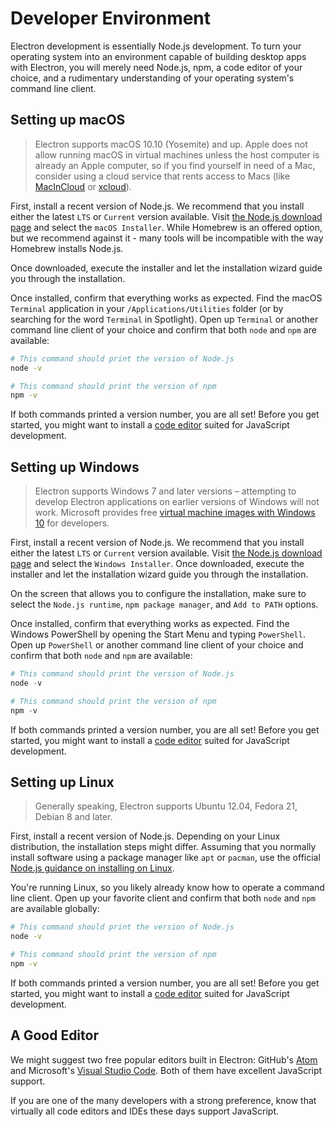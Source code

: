 # Developer Environment

Electron development is essentially Node.js development. To turn your operating
system into an environment capable of building desktop apps with Electron,
you will merely need Node.js, npm, a code editor of your choice, and a
rudimentary understanding of your operating system's command line client.

## Setting up macOS

> Electron supports macOS 10.10 (Yosemite) and up. Apple
does not allow running macOS in virtual machines unless the host computer is
already an Apple computer, so if you find yourself in need of a Mac, consider
using a cloud service that rents access to Macs (like [MacInCloud][macincloud]
or [xcloud](https://xcloud.me)).

First, install a recent version of Node.js. We recommend that you install
either the latest `LTS` or `Current` version available. Visit
[the Node.js download page][node-download] and select the `macOS Installer`.
While Homebrew is an offered option, but we recommend against it - many tools
will be incompatible with the way Homebrew installs Node.js.

Once downloaded, execute the installer and let the installation wizard guide
you through the installation.

Once installed, confirm that everything works as expected. Find the macOS
`Terminal` application in your `/Applications/Utilities` folder (or by
searching for the word `Terminal` in Spotlight). Open up `Terminal`
or another command line client of your choice and confirm that both `node`
and `npm` are available:

```sh
# This command should print the version of Node.js
node -v

# This command should print the version of npm
npm -v
```

If both commands printed a version number, you are all set! Before you get
started, you might want to install a [code editor](#a-good-editor) suited
for JavaScript development.

## Setting up Windows

> Electron supports Windows 7 and later versions – attempting to develop Electron
applications on earlier versions of Windows will not work. Microsoft provides
free [virtual machine images with Windows 10][windows-vm] for developers.

First, install a recent version of Node.js. We recommend that you install
either the latest `LTS` or `Current` version available. Visit
[the Node.js download page][node-download] and select the `Windows Installer`.
Once downloaded, execute the installer and let the installation wizard guide
you through the installation.

On the screen that allows you to configure the installation, make sure to
select the `Node.js runtime`, `npm package manager`, and `Add to PATH`
options.

Once installed, confirm that everything works as expected. Find the Windows
PowerShell by opening the Start Menu and typing `PowerShell`. Open
up `PowerShell` or another command line client of your choice and confirm that
both `node` and `npm` are available:

```powershell
# This command should print the version of Node.js
node -v

# This command should print the version of npm
npm -v
```

If both commands printed a version number, you are all set! Before you get
started, you might want to install a [code editor](#a-good-editor) suited
for JavaScript development.

## Setting up Linux

> Generally speaking, Electron supports Ubuntu 12.04, Fedora 21, Debian 8
and later.

First, install a recent version of Node.js. Depending on your Linux
distribution, the installation steps might differ. Assuming that you normally
install software using a package manager like `apt` or `pacman`, use the
official [Node.js guidance on installing on Linux][node-package].

You're running Linux, so you likely already know how to operate a command line
client. Open up your favorite client and confirm that both `node` and `npm`
are available globally:

```sh
# This command should print the version of Node.js
node -v

# This command should print the version of npm
npm -v
```

If both commands printed a version number, you are all set! Before you get
started, you might want to install a [code editor](#a-good-editor) suited
for JavaScript development.

## A Good Editor

We might suggest two free popular editors built in Electron:
GitHub's [Atom][atom] and Microsoft's [Visual Studio Code][code]. Both of
them have excellent JavaScript support.

If you are one of the many developers with a strong preference, know that
virtually all code editors and IDEs these days support JavaScript.

[macincloud]: https://www.macincloud.com/
[xcloud]: https://xcloud.me
[node-download]: https://nodejs.org/en/download/
[node-package]: https://nodejs.org/en/download/package-manager/
[atom]: https://atom.io/
[code]: https://code.visualstudio.com/
[windows-vm]: https://developer.microsoft.com/en-us/windows/downloads/virtual-machines
